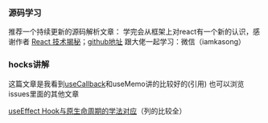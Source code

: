 <!--
 * @Author: leo
 * @Description: Learning materials
 * @Date: 2020-07-08 20:47:43
--> 
### 源码学习
推荐一个持续更新的源码解析文章：
学完会从框架上对react有一个新的认识，感谢作者
[React 技术揭秘](https://react.iamkasong.com/)；[github地址](https://github.com/BetaSu/just-react)
跟大佬一起学习：微信（iamkasong）

### hocks讲解
这篇文章是我看到[useCallback](https://github.com/monsterooo/blog/issues/37)和useMemo讲的比较好的(引用)
也可以浏览issues里面的其他文章

[useEffect Hook与原生命周期的学法对应](https://blog.csdn.net/CVSvsvsvsvs/article/details/91410447)（列的比较全）
